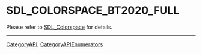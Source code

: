 # SDL_COLORSPACE_BT2020_FULL

Please refer to [SDL_Colorspace](SDL_Colorspace) for details.

----
[CategoryAPI](CategoryAPI), [CategoryAPIEnumerators](CategoryAPIEnumerators)

